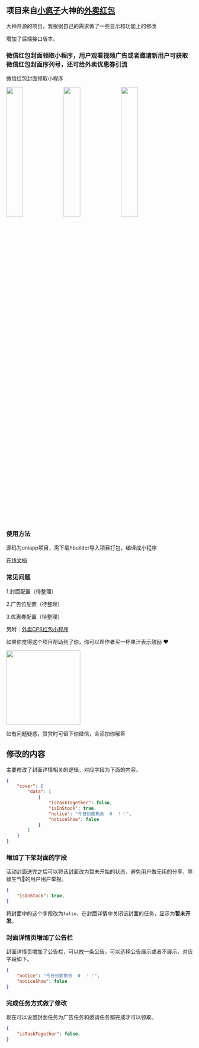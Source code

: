 ## 项目来自[小疯子](https://github.com/zwpro)大神的[外卖红包](https://github.com/zwpro/redCover)

大神开源的项目，我根据自己的需求做了一些显示和功能上的修改

增加了后端接口版本。

### 微信红包封面领取小程序，用户观看视频广告或者邀请新用户可获取微信红包封面序列号，还可给外卖优惠券引流

微信红包封面领取小程序

<img src="https://raw.githubusercontent.com/zwpro/redCover/master/unpackage/cover1.png" width="30%"/> <img src="https://raw.githubusercontent.com/zwpro/redCover/master/unpackage/cover2.jpg" width="30%"/> <img src="https://raw.githubusercontent.com/zwpro/redCover/master/unpackage/cover3.png" width="30%"/>

### 使用方法

源码为uniapp项目，需下载hbuilder导入项目打包，编译成小程序

[在线文档](http://lianghua.wxthe.com/docs/)

### 常见问题

1.封面配置（待整理）

2.广告位配置（待整理）

3.优惠券配置（待整理）

另附：[外卖CPS红包小程序](https://github.com/zwpro/coupons)

如果你觉得这个项目帮助到了你，你可以帮作者买一杯果汁表示鼓励 ❤️

<img src="http://cdn.letwind.com/me/zanshang.jpg" width="200"/>

如有问题疑惑，赞赏时可留下你微信，会添加你解答

## 修改的内容

主要修改了封面详情相关的逻辑，对应字段为下面的内容。

```json
{
	"cover": {
	    "data": [
	        {
	            "isTaskTogether": false,
	            "isInStock": true,
	            "notice": "今日封面剩余  0  ！！",
	            "noticeShow": false
	        }
	    ]
	}
}
```

### 增加了下架封面的字段

活动封面送完之后可以将该封面改为暂未开始的状态，避免用户做无用的分享，导致生气😤的用户用户举报。

```json
{
	"isInStock": true,
}
```

将封面中的这个字段改为`false`，在封面详情中关闭该封面的任务，显示为**暂未开发**。

### 封面详情页增加了公告栏

封面详情页增加了公告栏，可以放一条公告。可以选择公告展示或者不展示，对应字段如下。

```json
{
	"notice": "今日封面剩余  0  ！！",
	"noticeShow": false
}
```

### 完成任务方式做了修改

现在可以设置封面任务为广告任务和邀请任务都完成才可以领取。

```json
{
	"isTaskTogether": false,
}
```
